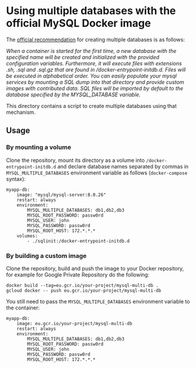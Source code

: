 # Using multiple databases with the official MySQL Docker image

The [official recommendation](https://hub.docker.com/_/mysql/) for creating
multiple databases is as follows:

*When a container is started for the first time, a new database with the specified name will be created and initialized with the provided configuration variables. Furthermore, it will execute files with extensions .sh, .sql and .sql.gz that are found in /docker-entrypoint-initdb.d. Files will be executed in alphabetical order. You can easily populate your mysql services by mounting a SQL dump into that directory and provide custom images with contributed data. SQL files will be imported by default to the database specified by the MYSQL_DATABASE variable.*

This directory contains a script to create multiple databases using that
mechanism.

## Usage

### By mounting a volume

Clone the repository, mount its directory as a volume into
`/docker-entrypoint-initdb.d` and declare database names separated by commas in
`MYSQL_MULTIPLE_DATABASES` environment variable as follows
(`docker-compose` syntax):

    myapp-db:
        image: "mysql/mysql-server:8.0.26"
        restart: always
        environment:
            MYSQL_MULTIPLE_DATABASES: db1,db2,db3
            MYSQL_ROOT_PASSWORD: passw0rd
            MYSQL_USER: john
            MYSQL_PASSWORD: passw0rd
            MYSQL_ROOT_HOST: 172.*.*.*
        volumes:
            - ./sqlinit:/docker-entrypoint-initdb.d

### By building a custom image

Clone the repository, build and push the image to your Docker repository,
for example for Google Private Repository do the following:

    docker build --tag=eu.gcr.io/your-project/mysql-multi-db .
    gcloud docker -- push eu.gcr.io/your-project/mysql-multi-db

You still need to pass the `MYSQL_MULTIPLE_DATABASES` environment variable
to the container:

    myapp-db:
        image: eu.gcr.io/your-project/mysql-multi-db
        restart: always
        environment:
            MYSQL_MULTIPLE_DATABASES: db1,db2,db3
            MYSQL_ROOT_PASSWORD: passw0rd
            MYSQL_USER: john
            MYSQL_PASSWORD: passw0rd
            MYSQL_ROOT_HOST: 172.*.*.*
